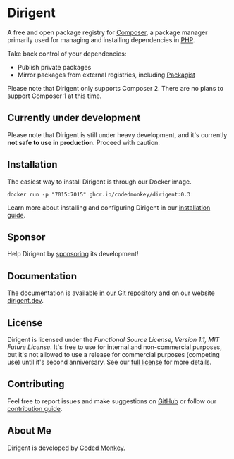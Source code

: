 # Dirigent

A free and open package registry for [Composer][composer], a package manager primarily used for managing and installing
dependencies in [PHP][php].

Take back control of your dependencies:
- Publish private packages
- Mirror packages from external registries, including [Packagist][packagist]

Please note that Dirigent only supports Composer 2. There are no plans to support Composer 1 at this time.

## Currently under development

Please note that Dirigent is still under heavy development, and it's currently **not safe to use in production**.
Proceed with caution.

## Installation

The easiest way to install Dirigent is through our Docker image.

```shell
docker run -p "7015:7015" ghcr.io/codedmonkey/dirigent:0.3
```

Learn more about installing and configuring Dirigent in our [installation guide][docs-install].

## Sponsor

Help Dirigent by [sponsoring][codedmonkey-sponsor] its development!

## Documentation

The documentation is available [in our Git repository][docs] and on our website [dirigent.dev][dirigent].

## License

Dirigent is licensed under the _Functional Source License, Version 1.1, MIT Future License_. It's free to use for
internal and non-commercial purposes, but it's not allowed to use a release for commercial purposes (competing use)
until it's second anniversary. See our [full license][license] for more details.

## Contributing

Feel free to report issues and make suggestions on [GitHub][github-issues] or follow our [contribution guide](contributing.md).

## About Me

Dirigent is developed by [Coded Monkey][codedmonkey].

[codedmonkey]: https://www.codedmonkey.com
[codedmonkey-sponsor]: https://www.codedmonkey.com/sponsor?project=dirigent
[composer]: https://getcomposer.org
[dirigent]: https://dirigent.dev
[docs]: docs/readme.md
[docs-install]: docs/installation/readme.md
[github-issues]: https://github.com/codedmonkey/dirigent/issues
[license]: license.md
[packagist]: https://packagist.org
[php]: https://php.net
